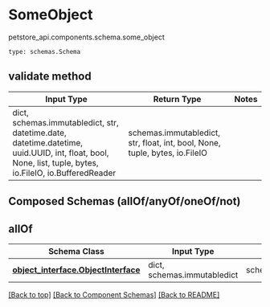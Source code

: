 # SomeObject
petstore_api.components.schema.some_object
```
type: schemas.Schema
```

## validate method
Input Type | Return Type | Notes
------------ | ------------- | -------------
dict, schemas.immutabledict, str, datetime.date, datetime.datetime, uuid.UUID, int, float, bool, None, list, tuple, bytes, io.FileIO, io.BufferedReader | schemas.immutabledict, str, float, int, bool, None, tuple, bytes, io.FileIO |

## Composed Schemas (allOf/anyOf/oneOf/not)
## allOf
Schema Class | Input Type | Return Type
------------ | ---------- | -----------
[**object_interface.ObjectInterface**](../../components/schema/object_interface.md) | dict, schemas.immutabledict | schemas.immutabledict

[[Back to top]](#top) [[Back to Component Schemas]](../../../README.md#Component-Schemas) [[Back to README]](../../../README.md)
